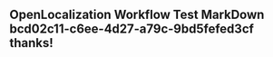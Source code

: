 <properties
ms.topic="hero-topic"
ms.test1="hero-topic"
ms.test2="test"/>

## OpenLocalization Workflow Test MarkDown bcd02c11-c6ee-4d27-a79c-9bd5fefed3cf thanks!
